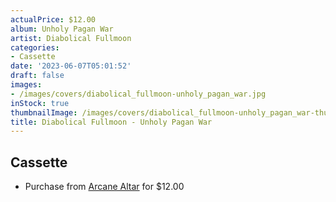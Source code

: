 ```yaml
---
actualPrice: $12.00
album: Unholy Pagan War
artist: Diabolical Fullmoon
categories:
- Cassette
date: '2023-06-07T05:01:52'
draft: false
images:
- /images/covers/diabolical_fullmoon-unholy_pagan_war.jpg
inStock: true
thumbnailImage: /images/covers/diabolical_fullmoon-unholy_pagan_war-thumb.jpg
title: Diabolical Fullmoon - Unholy Pagan War
---
```


## Cassette
* Purchase from [Arcane Altar](https://arcanealtar.bigcartel.com/product/diabolical-fullmoon-unholy-pagan-war-tape) for $12.00

